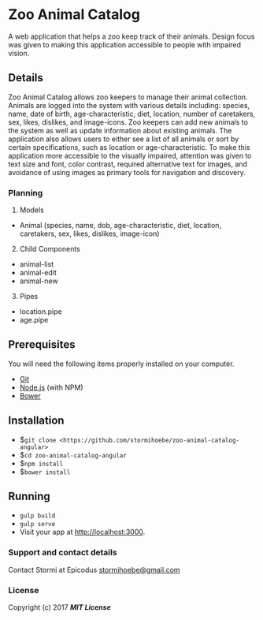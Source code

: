 # Zoo Animal Catalog

A web application that helps a zoo keep track of their animals. Design focus was given to making this application accessible to people with impaired vision.

## Details
Zoo Animal Catalog allows zoo keepers to manage their animal collection. Animals are logged into the system with various details including: species, name, date of birth, age-characteristic, diet, location, number of caretakers, sex, likes, dislikes, and image-icons. Zoo keepers can add new animals to the system as well as update information about existing animals. The application also allows users to either see a list of all animals or sort by certain specifications, such as location or age-characteristic. To make this application more accessible to the visually impaired, attention was given to text size and font, color contrast, required alternative text for images, and avoidance of using images as primary tools for navigation and discovery.  


### Planning

1. Models
  * Animal (species, name, dob, age-characteristic, diet, location, caretakers, sex, likes, dislikes, image-icon)
2. Child Components
  * animal-list
  * animal-edit
  * animal-new
3. Pipes
  * location.pipe
  * age.pipe

## Prerequisites

You will need the following items properly installed on your computer.

* [Git](https://git-scm.com/)
* [Node.js](https://nodejs.org/) (with NPM)
* [Bower](https://bower.io/)


## Installation

* $`git clone <https://github.com/stormihoebe/zoo-animal-catalog-angular>`
* $`cd zoo-animal-catalog-angular`
* $`npm install`
* $`bower install`

## Running
* `gulp build`
* `gulp serve`
* Visit your app at [http://localhost:3000](http://localhost:3000).

### Support and contact details

Contact Stormi at Epicodus
stormihoebe@gmail.com

### License

Copyright (c) 2017 **_MIT License_**
